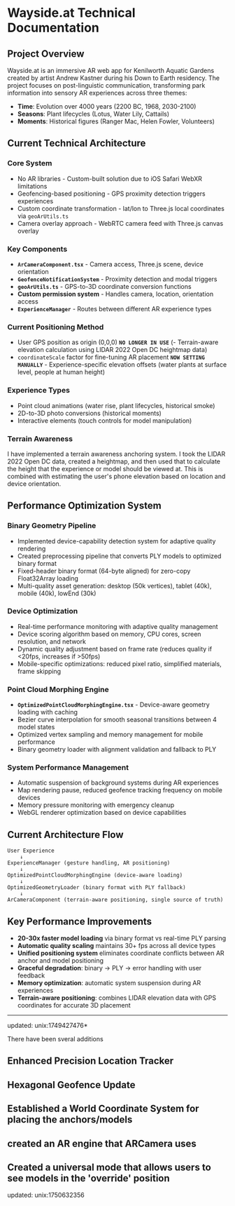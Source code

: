 # Wayside.at Technical Documentation

## Project Overview
Wayside.at is an immersive AR web app for Kenilworth Aquatic Gardens created by artist Andrew Kastner during his Down to Earth residency. The project focuses on post-linguistic communication, transforming park information into sensory AR experiences across three themes:

- **Time**: Evolution over 4000 years (2200 BC, 1968, 2030-2100)
- **Seasons**: Plant lifecycles (Lotus, Water Lily, Cattails)  
- **Moments**: Historical figures (Ranger Mac, Helen Fowler, Volunteers)

## Current Technical Architecture

### Core System
- No AR libraries - Custom-built solution due to iOS Safari WebXR limitations
- Geofencing-based positioning - GPS proximity detection triggers experiences
- Custom coordinate transformation - lat/lon to Three.js local coordinates via `geoArUtils.ts`
- Camera overlay approach - WebRTC camera feed with Three.js canvas overlay

### Key Components
- **`ArCameraComponent.tsx`** - Camera access, Three.js scene, device orientation
- **`GeofenceNotificationSystem`** - Proximity detection and modal triggers
- **`geoArUtils.ts`** - GPS-to-3D coordinate conversion functions
- **Custom permission system** - Handles camera, location, orientation access
- **`ExperienceManager`** - Routes between different AR experience types

### Current Positioning Method
- User GPS position as origin (0,0,0)
**`NO LONGER IN USE`** (- Terrain-aware elevation calculation using LIDAR 2022 Open DC heightmap data)
- `coordinateScale` factor for fine-tuning AR placement
**`NOW SETTING MANUALLY`**   - Experience-specific elevation offsets (water plants at surface level, people at human height)

### Experience Types
- Point cloud animations (water rise, plant lifecycles, historical smoke)
- 2D-to-3D photo conversions (historical moments)
- Interactive elements (touch controls for model manipulation)

### Terrain Awareness
I have implemented a terrain awareness anchoring system. I took the LIDAR 2022 Open DC data, created a heightmap, and then used that to calculate the height that the experience or model should be viewed at. This is combined with estimating the user's phone elevation based on location and device orientation.

## Performance Optimization System

### Binary Geometry Pipeline
- Implemented device-capability detection system for adaptive quality rendering
- Created preprocessing pipeline that converts PLY models to optimized binary format
- Fixed-header binary format (64-byte aligned) for zero-copy Float32Array loading
- Multi-quality asset generation: desktop (50k vertices), tablet (40k), mobile (40k), lowEnd (30k)

### Device Optimization
- Real-time performance monitoring with adaptive quality management
- Device scoring algorithm based on memory, CPU cores, screen resolution, and network
- Dynamic quality adjustment based on frame rate (reduces quality if <20fps, increases if >50fps)
- Mobile-specific optimizations: reduced pixel ratio, simplified materials, frame skipping

### Point Cloud Morphing Engine
- **`OptimizedPointCloudMorphingEngine.tsx`** - Device-aware geometry loading with caching
- Bezier curve interpolation for smooth seasonal transitions between 4 model states
- Optimized vertex sampling and memory management for mobile performance
- Binary geometry loader with alignment validation and fallback to PLY

### System Performance Management
- Automatic suspension of background systems during AR experiences
- Map rendering pause, reduced geofence tracking frequency on mobile devices
- Memory pressure monitoring with emergency cleanup
- WebGL renderer optimization based on device capabilities

## Current Architecture Flow

```
User Experience
    ↓
ExperienceManager (gesture handling, AR positioning)
    ↓
OptimizedPointCloudMorphingEngine (device-aware loading)
    ↓
OptimizedGeometryLoader (binary format with PLY fallback)
    ↓
ArCameraComponent (terrain-aware positioning, single source of truth)
```

## Key Performance Improvements

- **20-30x faster model loading** via binary format vs real-time PLY parsing
- **Automatic quality scaling** maintains 30+ fps across all device types
- **Unified positioning system** eliminates coordinate conflicts between AR anchor and model positioning
- **Graceful degradation**: binary → PLY → error handling with user feedback
- **Memory optimization**: automatic system suspension during AR experiences
- **Terrain-aware positioning**: combines LIDAR elevation data with GPS coordinates for accurate 3D placement

---
updated: 	unix:1749427476*

There have been sveral additions

## Enhanced Precision Location Tracker

## Hexagonal Geofence Update

## Established a World Coordinate System for placing the anchors/models

## created an AR engine that ARCamera uses

## Created a universal mode that allows users to see models in the 'override' position

updated: 	unix:1750632356